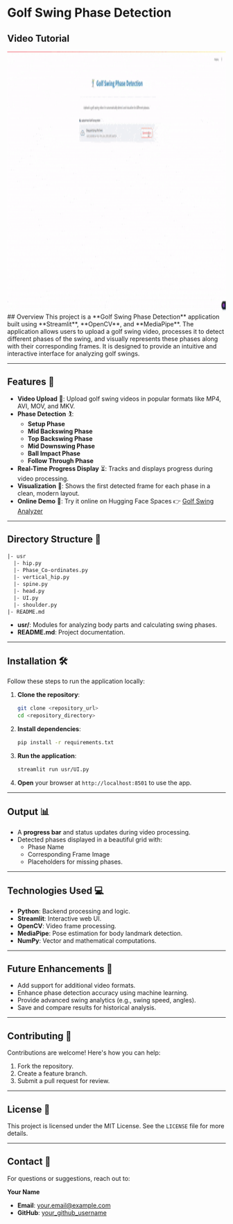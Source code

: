 # Golf Swing Phase Detection

## Video Tutorial

<div align="center">
  <img src="https://github.com/gir-ish/Golf_Phase_Detection/blob/main/ui.gif" alt="Video Description" width="800" height="600">
</div>
## Overview
This project is a **Golf Swing Phase Detection** application built using **Streamlit**, **OpenCV**, and **MediaPipe**. The application allows users to upload a golf swing video, processes it to detect different phases of the swing, and visually represents these phases along with their corresponding frames. It is designed to provide an intuitive and interactive interface for analyzing golf swings.

---

## Features 🌟
- **Video Upload** 🎥: Upload golf swing videos in popular formats like MP4, AVI, MOV, and MKV.
- **Phase Detection** 🏌️:
  - **Setup Phase**
  - **Mid Backswing Phase**
  - **Top Backswing Phase**
  - **Mid Downswing Phase**
  - **Ball Impact Phase**
  - **Follow Through Phase**
- **Real-Time Progress Display** ⏳: Tracks and displays progress during video processing.
- **Visualization** 📸: Shows the first detected frame for each phase in a clean, modern layout.
- **Online Demo** 🚀: Try it online on Hugging Face Spaces 👉 [Golf Swing Analyzer](https://huggingface.co/spaces/your_username/golf-swing-analyzer)

---

## Directory Structure 📁
```plaintext
|- usr
  |- hip.py
  |- Phase_Co-ordinates.py
  |- vertical_hip.py
  |- spine.py
  |- head.py
  |- UI.py
  |- shoulder.py
|- README.md
```
- **usr/**: Modules for analyzing body parts and calculating swing phases.
- **README.md**: Project documentation.

---

## Installation 🛠️
Follow these steps to run the application locally:

1. **Clone the repository**:
   ```bash
   git clone <repository_url>
   cd <repository_directory>
   ```

2. **Install dependencies**:
   ```bash
   pip install -r requirements.txt
   ```

3. **Run the application**:
   ```bash
   streamlit run usr/UI.py
   ```

4. **Open** your browser at `http://localhost:8501` to use the app.

---

## Output 📊
- A **progress bar** and status updates during video processing.
- Detected phases displayed in a beautiful grid with:
  - Phase Name
  - Corresponding Frame Image
  - Placeholders for missing phases.

---

## Technologies Used 💻
- **Python**: Backend processing and logic.
- **Streamlit**: Interactive web UI.
- **OpenCV**: Video frame processing.
- **MediaPipe**: Pose estimation for body landmark detection.
- **NumPy**: Vector and mathematical computations.

---

## Future Enhancements 🚀
- Add support for additional video formats.
- Enhance phase detection accuracy using machine learning.
- Provide advanced swing analytics (e.g., swing speed, angles).
- Save and compare results for historical analysis.

---

## Contributing 🤝
Contributions are welcome! Here's how you can help:
1. Fork the repository.
2. Create a feature branch.
3. Submit a pull request for review.

---

## License 📜
This project is licensed under the MIT License. See the `LICENSE` file for more details.

---

## Contact 📧
For questions or suggestions, reach out to:

**Your Name**  
- **Email**: your.email@example.com  
- **GitHub**: [your_github_username](https://github.com/your_github_username)
